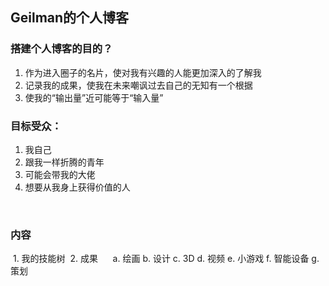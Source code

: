 ## Geilman的个人博客



### 搭建个人博客的目的？
  1. 作为进入圈子的名片，使对我有兴趣的人能更加深入的了解我
  2. 记录我的成果，使我在未来嘲讽过去自己的无知有一个根据
  3. 使我的“输出量”近可能等于“输入量”
  
### 目标受众：
1. 我自己
2. 跟我一样折腾的青年
3. 可能会带我的大佬
4. 想要从我身上获得价值的人

  
### 内容
  1. 我的技能树
  2. 成果
      a. 绘画
      b. 设计 
      c. 3D 
      d. 视频
      e. 小游戏
      f. 智能设备
      g. 策划





